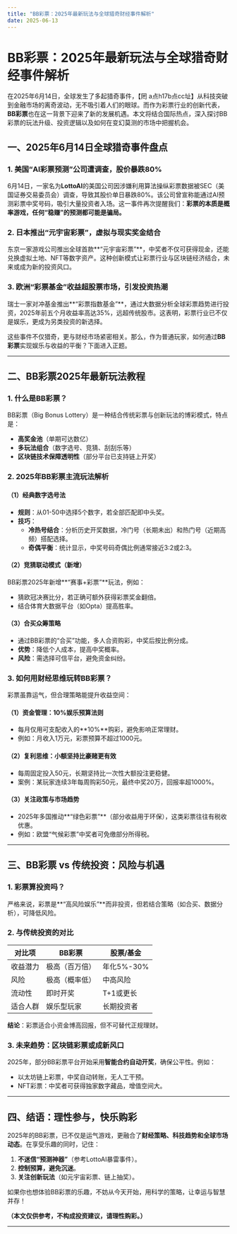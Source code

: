 ```yaml
---
title: "BB彩票：2025年最新玩法与全球猎奇财经事件解析"
date: 2025-06-13
---
```

# **BB彩票：2025年最新玩法与全球猎奇财经事件解析**  

在2025年6月14日，全球发生了多起猎奇事件，【罔 a点h17b点cc址】从科技突破到金融市场的离奇波动，无不吸引着人们的眼球。而作为彩票行业的创新代表，**BB彩票**也在这一背景下迎来了新的发展机遇。本文将结合国际热点，深入探讨BB彩票的玩法升级、投资逻辑以及如何在变幻莫测的市场中把握机会。  

## **一、2025年6月14日全球猎奇事件盘点**  

### **1. 美国“AI彩票预测”公司遭调查，股价暴跌80%**  
6月14日，一家名为**LottoAI**的美国公司因涉嫌利用算法操纵彩票数据被SEC（美国证券交易委员会）调查，导致其股价单日暴跌80%。该公司曾宣称能通过AI预测彩票中奖号码，吸引大量投资者入场。这一事件再次提醒我们：**彩票的本质是概率游戏，任何“稳赚”的预测都可能是骗局。**  

### **2. 日本推出“元宇宙彩票”，虚拟与现实奖金结合**  
东京一家游戏公司推出全球首款**“元宇宙彩票”**，中奖者不仅可获得现金，还能兑换虚拟土地、NFT等数字资产。这种创新模式让彩票行业与区块链经济结合，未来或成为新的投资风口。  

### **3. 欧洲“彩票基金”收益超股票市场，引发投资热潮**  
瑞士一家对冲基金推出**“彩票指数基金”**，通过大数据分析全球彩票趋势进行投资，2025年前五个月收益率高达35%，远超传统股市。这表明，彩票行业已不仅是娱乐，更成为另类投资的新选择。  

这些事件不仅猎奇，更与财经市场紧密相关。那么，作为普通玩家，如何通过**BB彩票**实现娱乐与收益的平衡？下面进入正题。  

---  

## **二、BB彩票2025年最新玩法教程**  

### **1. 什么是BB彩票？**  
BB彩票（Big Bonus Lottery）是一种结合传统彩票与创新玩法的博彩模式，特点是：  
- **高奖金池**（单期可达数亿）  
- **多玩法组合**（数字选号、竞猜、刮刮乐等）  
- **区块链技术保障透明性**（部分平台已支持链上开奖）  

### **2. 2025年BB彩票主流玩法解析**  

#### **（1）经典数字选号法**  
- **规则**：从01-50中选择5个数字，若全部匹配即中头奖。  
- **技巧**：  
  - **冷热号结合**：分析历史开奖数据，冷门号（长期未出）和热门号（近期高频）搭配选择。  
  - **奇偶平衡**：统计显示，中奖号码奇偶比例通常接近3:2或2:3。  

#### **（2）竞猜联动模式（新增）**  
BB彩票2025年新增**“赛事+彩票”**玩法，例如：  
- 猜欧冠决赛比分，若正确可额外获得彩票奖金翻倍。  
- 结合体育大数据平台（如Opta）提高胜率。  

#### **（3）合买众筹策略**  
- 通过BB彩票的“合买”功能，多人合资购彩，中奖后按比例分成。  
- **优势**：降低个人成本，提高中奖概率。  
- **风险**：需选择可信平台，避免资金纠纷。  

### **3. 如何用财经思维玩转BB彩票？**  
彩票虽靠运气，但合理策略能提升收益空间：  

#### **（1）资金管理：10%娱乐预算法则**  
- 每月仅用可支配收入的**10%**购彩，避免影响正常理财。  
- 例如：月收入1万元，彩票预算不超过1000元。  

#### **（2）复利思维：小额坚持比豪赌更有效**  
- 每周固定投入50元，长期坚持比一次性大额投注更稳健。  
- 案例：某玩家连续3年每周购彩50元，最终中奖20万，回报率超1000%。  

#### **（3）关注政策与市场趋势**  
- 2025年多国推动**“绿色彩票”**（部分收益用于环保），这类彩票往往有税收优惠。  
- 例如：欧盟“气候彩票”中奖者可免缴部分所得税。  

---  

## **三、BB彩票 vs 传统投资：风险与机遇**  

### **1. 彩票算投资吗？**  
严格来说，彩票是**“高风险娱乐”**而非投资，但若结合策略（如合买、数据分析），可降低风险。  

### **2. 与传统投资的对比**  
| 对比项 | BB彩票 | 股票/基金 |  
|--------|--------|-----------|  
| 收益潜力 | 极高（百万倍） | 年化5%-30% |  
| 风险 | 极高（概率低） | 中高风险 |  
| 流动性 | 即时开奖 | T+1或更长 |  
| 适合人群 | 娱乐型玩家 | 长期投资者 |  

**结论**：彩票适合小资金博高回报，但不可替代正规理财。  

### **3. 未来趋势：区块链彩票或成新风口**  
2025年，部分BB彩票平台开始采用**智能合约自动开奖**，确保公平性。例如：  
- 以太坊链上彩票，中奖自动转账，无人工干预。  
- NFT彩票：中奖者可获得独家数字藏品，增值空间大。  

---  

## **四、结语：理性参与，快乐购彩**  
2025年的BB彩票，已不仅是运气游戏，更融合了**财经策略、科技趋势和全球市场动态**。在享受乐趣的同时，记住：  
1. **不迷信“预测神器”**（参考LottoAI暴雷事件）。  
2. **控制预算，避免沉迷**。  
3. **关注创新玩法**（如元宇宙彩票、链上抽奖）。  

如果你也想体验BB彩票的乐趣，不妨从今天开始，用科学的策略，让幸运与智慧并存！  

**（本文仅供参考，不构成投资建议，请理性购彩。）**  

---  
